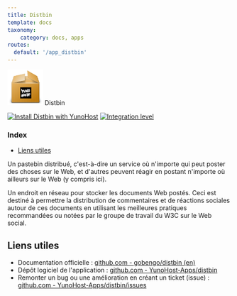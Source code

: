 ```yaml
---
title: Distbin
template: docs
taxonomy:
    category: docs, apps
routes:
  default: '/app_distbin'
---
```


<img src="/images/yunohost_package.png" height="80px" alt="Package"> Distbin

[![Install Distbin with YunoHost](https://install-app.yunohost.org/install-with-yunohost.png)](https://install-app.yunohost.org/?app=distbin) [![Integration level](https://dash.yunohost.org/integration/distbin.svg)](https://dash.yunohost.org/appci/app/distbin)

### Index

- [Liens utiles](#liens-utiles)

Un pastebin distribué, c'est-à-dire un service où n'importe qui peut poster des choses sur le Web, et d'autres peuvent réagir en postant n'importe où ailleurs sur le Web (y compris ici).

Un endroit en réseau pour stocker les documents Web postés. Ceci est destiné à permettre la distribution de commentaires et de réactions sociales autour de ces documents en utilisant les meilleures pratiques recommandées ou notées par le groupe de travail du W3C sur le Web social.

## Liens utiles

 + Documentation officielle : [github.com - gobengo/distbin (en)](https://github.com/gobengo/distbin)
 + Dépôt logiciel de l'application : [github.com - YunoHost-Apps/distbin](https://github.com/YunoHost-Apps/distbin_ynh)
 + Remonter un bug ou une amélioration en créant un ticket (issue) : [github.com - YunoHost-Apps/distbin/issues](https://github.com/YunoHost-Apps/distbin_ynh/issues)

